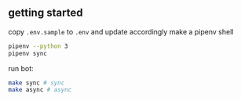## getting started

copy `.env.sample` to `.env` and update accordingly
make a pipenv shell

```sh
pipenv --python 3
pipenv sync
```

run bot:

```sh
make sync # sync
make async # async

```
